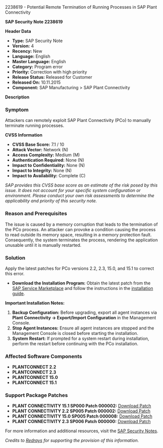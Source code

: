 2238619 - Potential Remote Termination of Running Processes in SAP Plant Connectivity

**SAP Security Note 2238619**

**Header Data**
- **Type:** SAP Security Note
- **Version:** 4
- **Recency:** New
- **Language:** English
- **Master Language:** English
- **Category:** Program error
- **Priority:** Correction with high priority
- **Release Status:** Released for Customer
- **Released On:** 10.11.2015
- **Component:** SAP Manufacturing > SAP Plant Connectivity

**Description**

### Symptom
Attackers can remotely exploit SAP Plant Connectivity (PCo) to manually terminate running processes.

**CVSS Information**
- **CVSS Base Score:** 7.1 / 10
- **Attack Vector:** Network (N)
- **Access Complexity:** Medium (M)
- **Authentication Required:** None (N)
- **Impact to Confidentiality:** None (N)
- **Impact to Integrity:** None (N)
- **Impact to Availability:** Complete (C)

_SAP provides this CVSS base score as an estimate of the risk posed by this issue. It does not account for your specific system configuration or environment. Please conduct your own risk assessments to determine the applicability and priority of this security note._

### Reason and Prerequisites
The issue is caused by a memory corruption that leads to the termination of the PCo process. An attacker can provoke a condition causing the process to read outside its memory space, resulting in a memory protection fault. Consequently, the system terminates the process, rendering the application unusable until it is manually restarted.

### Solution
Apply the latest patches for PCo versions 2.2, 2.3, 15.0, and 15.1 to correct this error.

- **Download the Installation Program:** Obtain the latest patch from the [SAP Service Marketplace](https://me.sap.com/) and follow the instructions in the [installation guide](http://help.sap.com/pco).

**Important Installation Notes:**
1. **Backup Configuration:** Before upgrading, export all agent instances via **Plant Connectivity -> Export/Import Configuration** in the Management Console.
2. **Stop Agent Instances:** Ensure all agent instances are stopped and the Management Console is closed before starting the installation.
3. **System Restart:** If prompted for a system restart during installation, perform the restart before continuing with the PCo installation.

### Affected Software Components
- **PLANTCONNECT 2.2**
- **PLANTCONNECT 2.3**
- **PLANTCONNECT 15.0**
- **PLANTCONNECT 15.1**

### Support Package Patches
- **PLANT CONNECTIVITY 15.1 SP000 Patch 000002:** [Download Patch](https://userapps.support.sap.com/sap/support/swdc/notes?cvnr=73554900100200001917&support_package=SP000&patch_level=000002)
- **PLANT CONNECTIVITY 2.2 SP005 Patch 000002:** [Download Patch](https://userapps.support.sap.com/sap/support/swdc/notes?cvnr=01200615320200016089&support_package=SP005&patch_level=000002)
- **PLANT CONNECTIVITY 15.0 SP005 Patch 000008:** [Download Patch](https://userapps.support.sap.com/sap/support/swdc/notes?cvnr=67837800100200023954&support_package=SP005&patch_level=000008)
- **PLANT CONNECTIVITY 2.3 SP006 Patch 000000:** [Download Patch](https://userapps.support.sap.com/sap/support/swdc/notes?cvnr=01200314690200017249&support_package=SP006&patch_level=000000)

For more information and additional resources, visit the [SAP Security Notes](https://me.sap.com/notes).

*Credits to [Redrays](https://redrays.io) for supporting the provision of this information.*